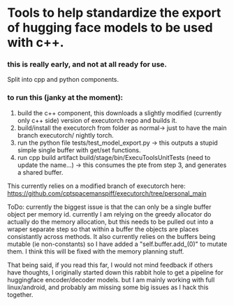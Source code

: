 # Tools to help standardize the export of hugging face models to be used with c++.

### this is really early, and not at all ready for use.
Split into cpp and python components.


### to run this (janky at the moment):
1. build the c++ component, this downloads a slightly modified (currently only c++ side) version of executorch repo and builds it.
2. build/install the executorch from folder as normal-> just to have the main branch executorch/ nightly torch.
3. run the python file tests/test_model_export.py -> this outputs a stupid simple single buffer with get/set functions.
4. run cpp build artifact build/stage/bin/ExecuToolsUnitTests (need to update the name...) -> this consumes the pte from step 3, and generates a shared buffer.

This currently relies on a modified branch of executorch here:
https://github.com/cptspacemanspiff/executorch/tree/personal_main


ToDo:
currently the biggest issue is that the can only be a single buffer object per memory id. currently I am relying on the greedy allocator do actually do the memory allocation, but this needs to be pulled out into a wraper separate step so that within a buffer the objects are places consistantly across methods. It also currently relies on the buffers being mutable (ie non-constants) so I have added a "self.buffer.add_(0)" to mutate them. I think this will be fixed with the memory planning stuff.

That being said, if you read this far, I would not mind feedback if others have thoughts, I originally started down this rabbit hole to get a pipeline for huggingface encoder/decoder models. but I am mainly working with full linux/android, and probably am missing some big issues as I hack this together.